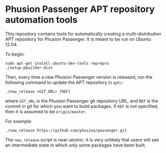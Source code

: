 # Phusion Passenger APT repository automation tools

This repository contains tools for automatically creating a multi-distribution APT repository for Phusion Passenger. It is meant to be run on Ubuntu 12.04.

To begin:

    sudo apt-get install ubuntu-dev-tools reprepro
    ./setup-pbuilder-dist

Then, every time a new Phusion Passenger version is released, run the following command to update the APT repository in `apt/`:

    ./new_release <GIT_URL> [REF]

where `GIT_URL` is the Phusion Passenger git repository URL, and `REF` is the commit in git for which you want to build packages. If `REF` is not specified, then it is assumed to be `origin/master`.

For example:

    ./new_release https://github.com/phusion/passenger.git

The `new_release` script is near-atomic: it is very unlikely that users will see an intermediate state in which only some packages have been built.
